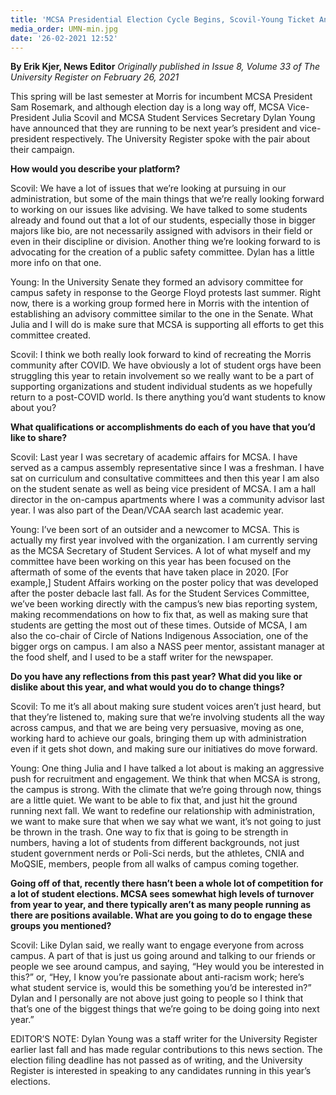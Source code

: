 ```yaml
---
title: 'MCSA Presidential Election Cycle Begins, Scovil-Young Ticket Announced'
media_order: UMN-min.jpg
date: '26-02-2021 12:52'
---
```


**By Erik Kjer, News Editor** _Originally published in Issue 8, Volume 33 of The University Register on February 26, 2021_

This spring will be last semester at Morris for incumbent MCSA President Sam Rosemark, and although election day is a long way off, MCSA Vice-President Julia Scovil and MCSA Student Services Secretary Dylan Young have announced that they are running to be next year’s president and vice-president respectively. The University Register spoke with the pair about their campaign.

**How would you describe your platform?**

Scovil: We have a lot of issues that we’re looking at pursuing in our administration, but some of the main things that we’re really looking forward to working on our issues like advising. We have talked to some students already and found out that a lot of our students, especially those in bigger majors like bio, are not necessarily assigned with advisors in their field or even in their discipline or division. Another thing we’re looking forward to is advocating for the creation of a public safety committee. Dylan has a little more info on that one. 

Young: In the University Senate they formed an advisory committee for campus safety in response to the George Floyd protests last summer. Right now, there is a working group formed here in Morris with the intention of establishing an advisory committee similar to the one in the Senate. What Julia and I will do is make sure that MCSA is supporting all efforts to get this committee created.

Scovil: I think we both really look forward to kind of recreating the Morris community after COVID. We have obviously a lot of student orgs have been struggling this year to retain involvement so we really want to be a part of supporting organizations and student individual students as we hopefully return to a post-COVID world.
Is there anything you’d want students to know about you? 

**What qualifications or accomplishments do each of you have that you’d like to share?**

Scovil: Last year I was secretary of academic affairs for MCSA. I have served as a campus assembly representative since I was a freshman. I have sat on curriculum and consultative committees and then this year I am also on the student senate as well as being vice president of MCSA. I am a hall director in the on-campus apartments where I was a community advisor last year. I was also part of the Dean/VCAA search last academic year. 

Young: I’ve been sort of an outsider and a newcomer to MCSA. This is actually my first year involved with the organization. I am currently serving as the MCSA Secretary of Student Services. A lot of what myself and my committee have been working on this year has been focused on the aftermath of some of the events that have taken place in 2020. [For example,] Student Affairs working on the poster policy that was developed after the poster debacle last fall. As for the Student Services Committee, we’ve been working directly with the campus’s new bias reporting system, making recommendations on how to fix that, as well as making sure that students are getting the most out of these times. Outside of MCSA, I am also the co-chair of Circle of Nations Indigenous Association, one of the bigger orgs on campus. I am also a NASS peer mentor, assistant manager at the food shelf, and I used to be a staff writer for the newspaper.

**Do you have any reflections from this past year? What did you like or dislike about this year, and what would you do to change things?**

Scovil: To me it’s all about making sure student voices aren’t just heard, but that they’re listened to, making sure that we’re involving students all the way across campus, and that we are being very persuasive, moving as one, working hard to achieve our goals, bringing them up with administration even if it gets shot down, and making sure our initiatives do move forward. 

Young: One thing Julia and I have talked a lot about is making an aggressive push for recruitment and engagement. We think that when MCSA is strong, the campus is strong. With the climate that we’re going through now, things are a little quiet. We want to be able to fix that, and just hit the ground running next fall. We want to redefine our relationship with administration, we want to make sure that when we say what we want, it’s not going to just be thrown in the trash. One way to fix that is going to be strength in numbers, having a lot of students from different backgrounds, not just student government nerds or Poli-Sci nerds, but the athletes, CNIA and MoQSIE, members, people from all walks of campus coming together. 

**Going off of that, recently there hasn’t been a whole lot of competition for a lot of student elections. MCSA sees somewhat high levels of turnover from year to year, and there typically aren’t as many people running as there are positions available. What are you going to do to engage these groups you mentioned?**

Scovil: Like Dylan said, we really want to engage everyone from across campus. A part of that is just us going around and talking to our friends or people we see around campus, and saying, “Hey would you be interested in this?” or, “Hey, I know you’re passionate about anti-racism work; here’s what student service is, would this be something you’d be interested in?” Dylan and I personally are not above just going to people so I think that that’s one of the biggest things that we’re going to be doing going into next year.”

EDITOR’S NOTE: Dylan Young was a staff writer for the University Register earlier last fall and has made regular contributions to this news section. The election filing deadline has not passed as of writing, and the University Register is interested in speaking to any candidates running in this year’s elections. 